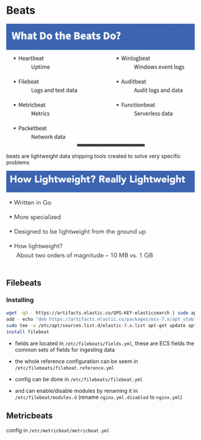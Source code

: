 # Beats

![](screenshots/screenshot-20211014173946.png)

beats are lightweight data shipping tools created to solve very specific
problems

![](screenshots/screenshot-20211014174033.png)

## Filebeats

### Installing

```bash
wget -qO - https://artifacts.elastic.co/GPG-KEY-elasticsearch | sudo apt-key
add - echo "deb https://artifacts.elastic.co/packages/oss-7.x/apt stable main" |
sudo tee -a /etc/apt/sources.list.d/elastic-7.x.list apt-get update apt-get
install filebeat
```

- fields are located in `/etc/filebeats/fields.yml`, these are ECS fields the
  common sets of fields for ingesting data

- the whole reference configuration can be seem in
  `/etc/filebeats/filebeat.reference.yml`

- config can be done in `/etc/filebeats/filebeat.yml`

- and can enable/disable modules by renaming it in `/etc/filebeat/modules.d`
  (rename `nginx.yml.disabled` to `nginx.yml`)

## Metricbeats

config in `/etc/metricbeat/metricbeat.yml`
